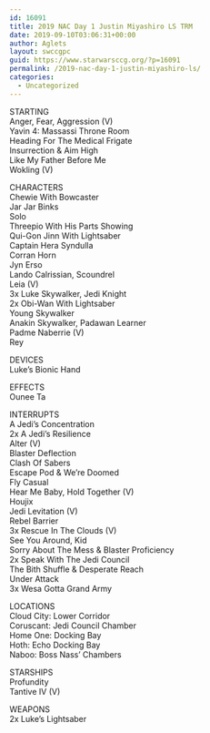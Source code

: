 ```yaml
---
id: 16091
title: 2019 NAC Day 1 Justin Miyashiro LS TRM
date: 2019-09-10T03:06:31+00:00
author: Aglets
layout: swccgpc
guid: https://www.starwarsccg.org/?p=16091
permalink: /2019-nac-day-1-justin-miyashiro-ls/
categories:
  - Uncategorized
---
```

STARTING  
Anger, Fear, Aggression (V)  
Yavin 4: Massassi Throne Room  
Heading For The Medical Frigate  
Insurrection & Aim High  
Like My Father Before Me  
Wokling (V)

CHARACTERS  
Chewie With Bowcaster  
Jar Jar Binks  
Solo  
Threepio With His Parts Showing  
Qui-Gon Jinn With Lightsaber  
Captain Hera Syndulla  
Corran Horn  
Jyn Erso  
Lando Calrissian, Scoundrel  
Leia (V)  
3x Luke Skywalker, Jedi Knight  
2x Obi-Wan With Lightsaber  
Young Skywalker  
Anakin Skywalker, Padawan Learner  
Padme Naberrie (V)  
Rey

DEVICES  
Luke&#8217;s Bionic Hand

EFFECTS  
Ounee Ta

INTERRUPTS  
A Jedi&#8217;s Concentration  
2x A Jedi&#8217;s Resilience  
Alter (V)  
Blaster Deflection  
Clash Of Sabers  
Escape Pod & We&#8217;re Doomed  
Fly Casual  
Hear Me Baby, Hold Together (V)  
Houjix  
Jedi Levitation (V)  
Rebel Barrier  
3x Rescue In The Clouds (V)  
See You Around, Kid  
Sorry About The Mess & Blaster Proficiency  
2x Speak With The Jedi Council  
The Bith Shuffle & Desperate Reach  
Under Attack  
3x Wesa Gotta Grand Army

LOCATIONS  
Cloud City: Lower Corridor  
Coruscant: Jedi Council Chamber  
Home One: Docking Bay  
Hoth: Echo Docking Bay  
Naboo: Boss Nass&#8217; Chambers

STARSHIPS  
Profundity  
Tantive IV (V)

WEAPONS  
2x Luke&#8217;s Lightsaber
